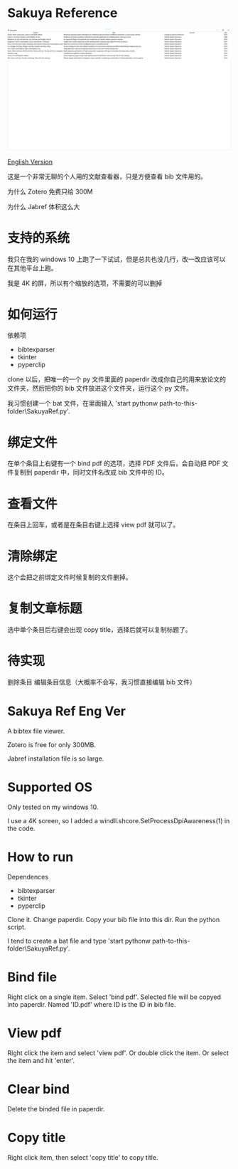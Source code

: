 # Sakuya Reference

![screenshot](screenshot.png)

[English Version](#Sakuya-Ref-Eng-Ver)

这是一个非常无聊的个人用的文献查看器，只是方便查看 bib 文件用的。

为什么 Zotero 免费只给 300M

为什么 Jabref 体积这么大

# 支持的系统

我只在我的 windows 10 上跑了一下试试，但是总共也没几行，改一改应该可以在其他平台上跑。

我是 4K 的屏，所以有个缩放的选项，不需要的可以删掉

# 如何运行

依赖项
- bibtexparser
- tkinter
- pyperclip

clone 以后，把唯一的一个 py 文件里面的 paperdir 改成你自己的用来放论文的文件夹，然后把你的 bib 文件放进这个文件夹，运行这个 py 文件。

我习惯创建一个 bat 文件，在里面输入 'start pythonw path-to-this-folder\SakuyaRef.py'.

# 绑定文件

在单个条目上右键有一个 bind pdf 的选项，选择 PDF 文件后，会自动把 PDF 文件复制到 paperdir 中，同时文件名改成 bib 文件中的 ID。

# 查看文件

在条目上回车，或者是在条目右键上选择 view pdf 就可以了。

# 清除绑定

这个会把之前绑定文件时候复制的文件删掉。

# 复制文章标题

选中单个条目后右键会出现 copy title，选择后就可以复制标题了。

# 待实现

删除条目
编辑条目信息（大概率不会写，我习惯直接编辑 bib 文件）

# Sakuya Ref Eng Ver

A bibtex file viewer.

Zotero is free for only 300MB.

Jabref installation file is so large.

# Supported OS

Only tested on my windows 10.

I use a 4K screen, so I added a windll.shcore.SetProcessDpiAwareness(1) in the code.

# How to run

Dependences
- bibtexparser
- tkinter
- pyperclip

Clone it. Change paperdir. Copy your bib file into this dir. Run the python script.

I tend to create a bat file and type 'start pythonw path-to-this-folder\SakuyaRef.py'.

# Bind file

Right click on a single item. Select 'bind pdf'. Selected file will be copyed into paperdir. Named 'ID.pdf' where ID is the ID in bib file.

# View pdf

Right click the item and select 'view pdf'. Or double click the item. Or select the item and hit 'enter'.

# Clear bind

Delete the binded file in paperdir.

# Copy title

Right click item, then select 'copy title' to copy title.